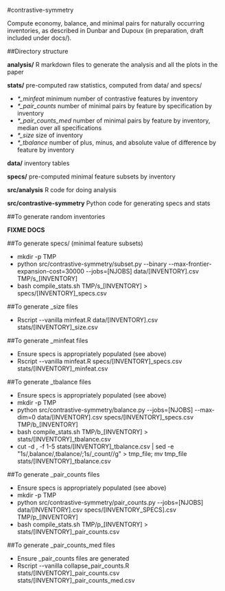 #contrastive-symmetry

Compute economy, balance, and minimal pairs for naturally occurring 
inventories, as described in Dunbar and Dupoux (in preparation, draft
included under docs/).

##Directory structure

**analysis/** R markdown files to generate the analysis and all the
plots in the paper

**stats/** pre-computed raw statistics, computed from data/ and specs/

* *\*\_minfeat* minimum number of contrastive features by inventory
* *\*\_pair_counts* number of minimal pairs by feature by specification by
inventory
* *\*\_pair_counts_med* number of minimal pairs by feature by inventory,
median over all specifications
* *\*\_size* size of inventory
* *\*\_tbalance* number of plus, minus, and absolute value of difference by feature
by inventory

**data/** inventory tables

**specs/** pre-computed minimal feature subsets by inventory

**src/analysis** R code for doing analysis

**src/contrastive-symmetry** Python code for generating specs and stats

##To generate random inventories

**FIXME DOCS**

##To generate specs/ (minimal feature subsets)

- mkdir -p TMP
- python src/contrastive-symmetry/subset.py --binary --max-frontier-expansion-cost=30000 --jobs=[NJOBS] data/[INVENTORY].csv TMP/s\_[INVENTORY]
- bash compile\_stats.sh TMP/s\_[INVENTORY] > specs/[INVENTORY]\_specs.csv

##To generate \_size files

- Rscript --vanilla minfeat.R data/[INVENTORY].csv stats/[INVENTORY]\_size.csv

##To generate \_minfeat files

- Ensure specs is appropriately populated (see above)
- Rscript --vanilla minfeat.R specs/[INVENTORY]\_specs.csv stats/[INVENTORY]\_minfeat.csv

##To generate \_tbalance files

- Ensure specs is appropriately populated (see above)
- mkdir -p TMP
- python src/contrastive-symmetry/balance.py --jobs=[NJOBS] --max-dim=0 data/[INVENTORY].csv specs/[INVENTORY]\_specs.csv TMP/b\_[INVENTORY]
- bash compile\_stats.sh TMP/b\_[INVENTORY] > stats/[INVENTORY]\_tbalance.csv
- cut -d , -f 1-5 stats/[INVENTORY]\_tbalance.csv | sed -e "1s/,balance/,tbalance/;1s/\_count//g" > tmp\_file; mv tmp\_file stats/[INVENTORY]\_tbalance.csv

##To generate \_pair\_counts files

- Ensure specs is appropriately populated (see above)
- mkdir -p TMP
- python src/contrastive-symmetry/pair\_counts.py --jobs=[NJOBS] data/[INVENTORY].csv specs/[INVENTORY\_SPECS].csv TMP/p\_[INVENTORY]
- bash compile\_stats.sh TMP/p\_[INVENTORY] > stats/[INVENTORY]\_pair\_counts.csv

##To generate \_pair\_counts\_med files

- Ensure \_pair\_counts files are generated
- Rscript --vanilla collapse_pair_counts.R stats/[INVENTORY]_pair_counts.csv  stats/[INVENTORY]_pair_counts_med.csv

